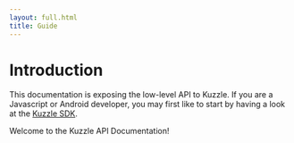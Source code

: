 ```yaml
---
layout: full.html
title: Guide
---
```


# Introduction

<aside class="warning">
This documentation is exposing the low-level API to Kuzzle.  
If you are a Javascript or Android developer, you may first like to start by having a look at the <a href="http://kuzzle.io/documentation/sdk-reference">Kuzzle SDK</a>.
</aside>

Welcome to the Kuzzle API Documentation!
<!--
# guide index
titi
v
{{#ancestry.children}}
* [{{title}}]({{link.from ancestry.parent}}) - {{summary}}
{{/ancestry.children}}
z
{{#ancestry.previousMember?}}
[Previous](ancestry.link.to ancestry.previousMember)
{{/ancestry.previousMember?}}
a
{{#ancestry.nextMember?}}
[Next](ancestry.link.to ancestry.nextMember)
{{/ancestry.nextMember?}} -->
